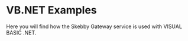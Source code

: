 # VB.NET Examples

Here you will find how the Skebby Gateway service is used with VISUAL BASIC .NET.